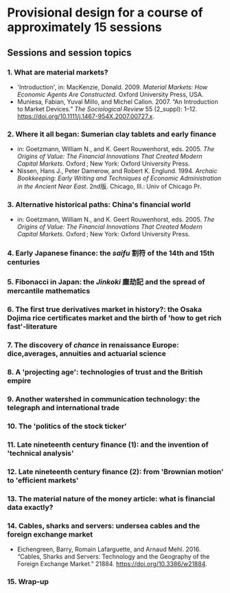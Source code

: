 # Provisional design for a course of approximately 15 sessions

## Sessions and session topics

### 1. What are material markets?

* 'Introduction', in: MacKenzie, Donald. 2009. *Material Markets: How Economic Agents Are Constructed*. Oxford University Press, USA.
* Muniesa, Fabian, Yuval Millo, and Michel Callon. 2007. “An Introduction to Market Devices.” *The Sociological Review* 55 (2_suppl): 1–12. <https://doi.org/10.1111/j.1467-954X.2007.00727.x>.

### 2. Where it all began: Sumerian clay tablets and early finance

* in: Goetzmann, William N., and K. Geert Rouwenhorst, eds. 2005. *The Origins of Value: The Financial Innovations That Created Modern Capital Markets*. Oxford ; New York: Oxford University Press.
* Nissen, Hans J., Peter Damerow, and Robert K. Englund. 1994. *Archaic Bookkeeping: Early Writing and Techniques of Economic Administration in the Ancient Near East*. 2nd版. Chicago, Ill.: Univ of Chicago Pr.


### 3. Alternative historical paths: China's financial world

* in: Goetzmann, William N., and K. Geert Rouwenhorst, eds. 2005. *The Origins of Value: The Financial Innovations That Created Modern Capital Markets*. Oxford ; New York: Oxford University Press.

### 4. Early Japanese finance: the *saifu* 割符 of the 14th and 15th centuries



### 5. Fibonacci in Japan: the *Jinkoki* 塵劫記 and the spread of mercantile mathematics


### 6. The first true derivatives market in history?: the Osaka Dojima rice certificates market and the birth of 'how to get rich fast'-literature


### 7. The discovery of *chance* in renaissance Europe: dice,averages, annuities and actuarial science


### 8. A 'projecting age': technologies of trust and the British empire


### 9. Another watershed in communication technology: the telegraph and international trade


### 10. The 'politics of the stock ticker'


### 11. Late nineteenth century finance (1): and the invention of 'technical analysis'


### 12. Late nineteenth century finance (2): from 'Brownian motion' to 'efficient markets'


### 13. The material nature of the money article: what is financial data exactly?


### 14. Cables, sharks and servers: undersea cables and the foreign exchange market

* Eichengreen, Barry, Romain Lafarguette, and Arnaud Mehl. 2016. “Cables, Sharks and Servers: Technology and the Geography of the Foreign Exchange Market.” 21884. https://doi.org/10.3386/w21884.


### 15. Wrap-up
